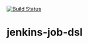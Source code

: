[![Build Status](https://travis-ci.org/besmerd/jenkins-job-dsl.svg?branch=master)](https://travis-ci.org/besmerd/jenkins-job-dsl)
# jenkins-job-dsl
